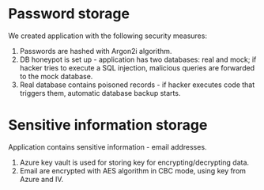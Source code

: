 # Password storage

We created application with the following security measures:
1.  Passwords are hashed with Argon2i algorithm.
2.  DB honeypot is set up - application has two databases: real and mock; if hacker tries to execute a SQL injection, malicious queries are forwarded to the mock database.
3.  Real database contains poisoned records - if hacker executes code that triggers them, automatic database backup starts.

# Sensitive information storage

Application contains sensitive information - email addresses.
1.  Azure key vault is used for storing key for encrypting/decrypting data.
2.  Email are encrypted with AES algorithm in CBC mode, using key from Azure and IV.
